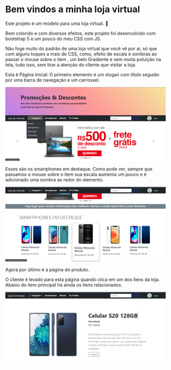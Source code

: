# Bem vindos a minha loja virtual

Este projeto é um modelo para uma loja virtual. :shopping_cart:

Bem colorido e com diversos efeitos, este projeto foi desenvolvido com bootstrap 5 e um pouco do meu CSS com JS.

Não foge muito do padrão de uma loja virtual que você vê por aí, só que com alguns toques a mais de CSS, como, efeito de escala e sombras ao passar o mouse sobre o item , um belo Gradiente e sem muita poluição na tela, tudo isso, sem tirar a atenção do cliente que visitar a loja.

Esta é Página inicial:
O primeiro elemento é um slogan com título seguido por uma barra de navegação e um carrossel.

![Homepage](https://github.com/AnaniasBarbosa/Loja-Ananias/blob/master/img/CAPTURAS/pag_inicial.png?raw=true)



Esses são os smartphones em destaque.
Como pode ver, sempre que passamos o mouse sobre o item sua escala aumenta um pouco e é adicionado uma sombra ao redor do elemento.

![Produtos](\img\CAPTURAS\itens_semana.png)



Agora por último é a página do produto.

O cliente é levado para esta página quando clica em um dos itens da loja.
Abaixo do item principal há ainda os itens relacionados.

![](\img\CAPTURAS\pag_produto.png)







